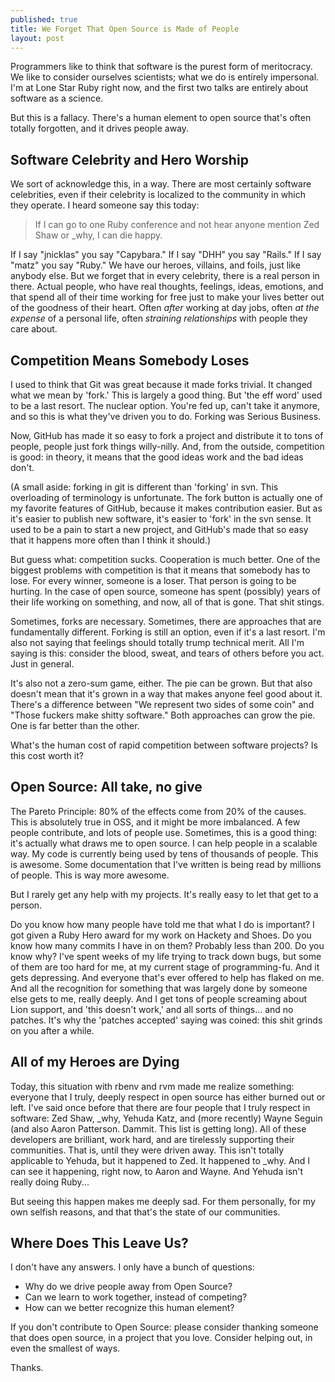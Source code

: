 ```yaml
---
published: true
title: We Forget That Open Source is Made of People
layout: post
---
```


Programmers like to think that software is the purest form of
meritocracy. We like to consider ourselves scientists; what we do is
entirely impersonal. I'm at Lone Star Ruby right now, and the first two
talks are entirely about software as a science.

But this is a fallacy. There's a human element to open source that's
often totally forgotten, and it drives people away.

## Software Celebrity and Hero Worship

We sort of acknowledge this, in a way. There are most certainly software
celebrities, even if their celebrity is localized to the community in
which they operate. I heard someone say this today:

> If I can go to one Ruby conference and not hear anyone mention Zed
> Shaw or \_why, I can die happy.

If I say "jnicklas" you say "Capybara." If I say "DHH" you say "Rails."
If I say "matz" you say "Ruby." We have our heroes, villains, and foils,
just like anybody else. But we forget that in every celebrity, there is
a real person in there. Actual people, who have real thoughts, feelings,
ideas, emotions, and that spend all of their time working for free just
to make your lives better out of the goodness of their heart. Often
_after_ working at day jobs, often _at the expense_ of a personal life,
often _straining relationships_ with people they care about.

## Competition Means Somebody Loses

I used to think that Git was great because it made forks trivial. It
changed what we mean by 'fork.' This is largely a good thing. But 'the
eff word' used to be a last resort. The nuclear option. You're fed up,
can't take it anymore, and so this is what they've driven you to do.
Forking was Serious Business.

Now, GitHub has made it so easy to fork a project and distribute it to
tons of people, people just fork things willy-nilly. And, from the
outside, competition is good: in theory, it means that the good ideas
work and the bad ideas don't.

(A small aside: forking in git is different than 'forking' in svn. This
overloading of terminology is unfortunate. The fork button is actually
one of my favorite features of GitHub, because it makes contribution
easier. But as it's easier to publish new software, it's easier to
'fork' in the svn sense. It used to be a pain to start a new project,
and GitHub's made that so easy that it happens more often than I think
it should.)

But guess what: competition sucks. Cooperation is much better. One of
the biggest problems with competition is that it means that somebody has
to lose. For every winner, someone is a loser. That person is going to
be hurting. In the case of open source, someone has spent (possibly)
years of their life working on something, and now, all of that is gone.
That shit stings.

Sometimes, forks are necessary. Sometimes, there are approaches that are
fundamentally different. Forking is still an option, even if it's a last
resort. I'm also not saying that feelings should totally trump technical
merit. All I'm saying is this: consider the blood, sweat, and tears of
others before you act. Just in general.

It's also not a zero-sum game, either. The pie can be grown. But that
also doesn't mean that it's grown in a way that makes anyone feel good
about it. There's a difference between "We represent two sides of some
coin" and "Those fuckers make shitty software." Both approaches can grow
the pie. One is far better than the other.

What's the human cost of rapid competition between software projects? Is
this cost worth it?

## Open Source: All take, no give

The Pareto Principle: 80% of the effects come from 20% of the causes.
This is absolutely true in OSS, and it might be more imbalanced. A few
people contribute, and lots of people use. Sometimes, this is a good
thing: it's actually what draws me to open source. I can help people in
a scalable way. My code is currently being used by tens of thousands of
people. This is awesome. Some documentation that I've written is being
read by millions of people. This is way more awesome.

But I rarely get any help with my projects. It's really easy to let that
get to a person.

Do you know how many people have told me that what I do is important? I
got given a Ruby Hero award for my work on Hackety and Shoes. Do you
know how many commits I have in on them? Probably less than 200. Do you
know why? I've spent weeks of my life trying to track down bugs, but some
of them are too hard for me, at my current stage of programming-fu. And
it gets depressing. And everyone that's ever offered to help has flaked
on me. And all the recognition for something that was largely done by
someone else gets to me, really deeply. And I get tons of people
screaming about Lion support, and 'this doesn't work,' and all sorts of
things... and no patches. It's why the 'patches accepted' saying was
coined: this shit grinds on you after a while.

## All of my Heroes are Dying

Today, this situation with rbenv and rvm made me realize something:
everyone that I truly, deeply respect in open source has either burned
out or left. I've said once before that there are four people that I
truly respect in software: Zed Shaw, \_why, Yehuda Katz, and (more
recently) Wayne Seguin (and also Aaron Patterson. Dammit. This list is
getting long). All of these developers are brilliant, work hard, and are
tirelessly supporting their communities. That is, until they were driven
away. This isn't totally applicable to Yehuda, but it happened to Zed.
It happened to \_why. And I can see it happening, right now, to Aaron
and Wayne. And Yehuda isn't really doing Ruby...

But seeing this happen makes me deeply sad. For them personally, for my
own selfish reasons, and that that's the state of our communities.

## Where Does This Leave Us?

I don't have any answers. I only have a bunch of questions:

* Why do we drive people away from Open Source?
* Can we learn to work together, instead of competing?
* How can we better recognize this human element?

If you don't contribute to Open Source: please consider thanking someone
that does open source, in a project that you love. Consider helping out,
in even the smallest of ways.

Thanks.
